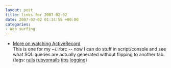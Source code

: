 ```yaml
---
layout: post
title: links for 2007-02-02
date: 2007-02-02 01:34:55 +00:00
categories:
- Web surfing
---
```

<ul class="delicious">
	<li>
		<div class="delicious-link"><a href="http://weblog.jamisbuck.org/2007/1/31/more-on-watching-activerecord">More on watching ActiveRecord</a></div>
		<div class="delicious-extended">This is one for my ~/.irbrc -- now I can do stuff in script/console and see what SQL queries are actually generated without flipping to another tab.</div>
		<div class="delicious-tags">(tags: <a href="http://del.icio.us/mathie/rails">rails</a> <a href="http://del.icio.us/mathie/rubyonrails">rubyonrails</a> <a href="http://del.icio.us/mathie/tips">tips</a> <a href="http://del.icio.us/mathie/logging">logging</a>)</div>
	</li>
</ul>
